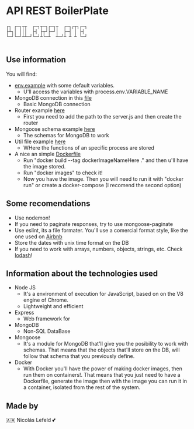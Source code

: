 # API REST BoilerPlate

```                                      
┌┐ ┌─┐┬┬  ┌─┐┬─┐┌─┐┬  ┌─┐┌┬┐┌─┐
├┴┐│ │││  ├┤ ├┬┘├─┘│  ├─┤ │ ├┤ 
└─┘└─┘┴┴─┘└─┘┴└─┴  ┴─┘┴ ┴ ┴ └─┘      
           
```
## Use information

You will find:
* [env.example](env.example) with some default variables.
  * U'll access the variables with process.env.VARIABLE_NAME
* MongoDB connection in this [file](db/dbConnection.js)
  * Basic MongoDB connection
* Router example [here](routers/example.js)
  * First you need to add the path to the server.js and then create the router
* Mongoose schema example [here](schemas/example.js)
  * The schemas for MongoDB to work
* Util file example [here](utils/example.js)
  * WHere the functions of an specific process are stored
* A nice an simple [Dockerfile](Dockerfile)
  * Run "docker build --tag dockerImageNameHere ." and then u'll have the image stored.
  * Run "docker images" to check it!
  * Now you have the image. Then you will need to run it with "docker run" or create a docker-compose (I recomend the second option)

## Some recomendations
* Use nodemon!
* If you need to paginate responses, try to use mongoose-paginate
* Use eslint, its a file formater. You'll use a comercial format style, like the one used on [Airbnb](https://github.com/airbnb/javascript)
* Store the dates with unix time format on the DB
* If you need to work with arrays, numbers, objects, strings, etc. Check [lodash](https://lodash.com/)!

## Information about the technologies used
* Node JS
  * It's a environment of execution for JavaScript, based on on the V8 engine of Chrome.
  * Lightweight and efficient 
* Express
  * Web framework for 
* MongoDB
  * Non-SQL DataBase
* Mongoose
  * It's a module for MongoDB that'll give you the posibility to work with schemas. That means that the objects that'll store on the DB, will follow that schema that you previously define.
* Docker
  * With Docker you'll have the power of making docker images, then run them on containers!. That means that you just need to have a Dockerfile, generate the image then with the image you can run it in a container, isolated from the rest of the system.

## Made by

🇦🇷 Nicolás Lefeld 💕